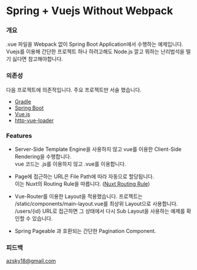# Spring + Vuejs Without Webpack  


### 개요
.vue 파일을 Webpack 없이 Spring Boot Application에서 수행하는 예제입니다.  
Vuejs를 이용해 간단한 프로젝트 하나 하려고해도 Node.js 깔고 뭐하는 난리법석을 떨기 싫다면 참고해야합니다.  

### 의존성
다음 프로젝트에 의존적입니다.
주요 프로젝트만 서술 했습니다.

* [Gradle](https://docs.gradle.org)
* [Spring Boot](https://spring.io/projects/spring-boot)
* [Vue.js](https://vuejs.org/)
* [http-vue-loader](https://github.com/FranckFreiburger/http-vue-loader)

### Features
* Server-Side Template Engine을 사용하지 않고 vue를 이용한 Client-Side Rendering을 수행합니다.  
vue 코드는 .js를 이용하지 않고 .vue를 이용합니다.
    
     
* Page에 접근하는 URL은 File Path에 따라 자동으로 할당됩니다.  
이는 Nuxt의 Routing Rule을 따릅니다. ([Nuxt Routing Rule](https://ko.nuxtjs.org/guide/routing))
    
    
* Vue-Router를 이용한 Layout을 적용했습니다. 프로젝트는 /static/components/main-layout.vue를 최상위 Layout으로 사용합니다.  
/users/{id} URL로 접근하면 그 상태에서 다시 Sub Layout을 사용하는 예제를 확인할 수 있습니다.


* Spring Pageable 과 호환되는 간단한 Pagination Component.

### 피드백
azsky18@gmail.com

